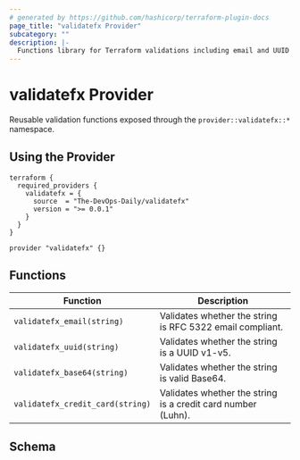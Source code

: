 ```yaml
---
# generated by https://github.com/hashicorp/terraform-plugin-docs
page_title: "validatefx Provider"
subcategory: ""
description: |-
  Functions library for Terraform validations including email and UUID helpers.
---
```


# validatefx Provider

Reusable validation functions exposed through the `provider::validatefx::*` namespace.

## Using the Provider

```hcl
terraform {
  required_providers {
    validatefx = {
      source  = "The-DevOps-Daily/validatefx"
      version = ">= 0.0.1"
    }
  }
}

provider "validatefx" {}
```

## Functions

| Function | Description |
| --- | --- |
| `validatefx_email(string)` | Validates whether the string is RFC 5322 email compliant. |
| `validatefx_uuid(string)` | Validates whether the string is a UUID v1-v5. |
| `validatefx_base64(string)` | Validates whether the string is valid Base64. |
| `validatefx_credit_card(string)` | Validates whether the string is a credit card number (Luhn). |

<!-- schema generated by tfplugindocs -->
## Schema

